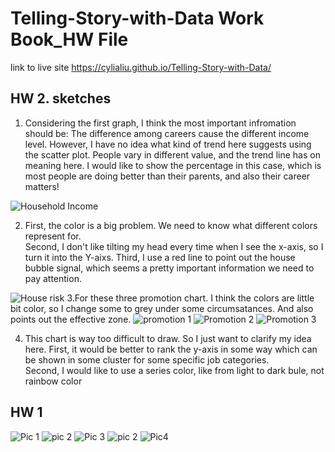 # Telling-Story-with-Data Work Book_HW File

link to live site https://cylialiu.github.io/Telling-Story-with-Data/

## HW 2. sketches 
1. Considering the first graph, I think the most important infromation should be: The difference among careers cause the different income level. However, I have no idea what kind of trend here suggests using the scatter plot. People vary in different value, and the trend line has on meaning here. I would like to show the percentage in this case, which is most people are doing better than their parents, and also their career matters!

![Household Income](https://user-images.githubusercontent.com/51921356/61190043-00b03880-a664-11e9-8e53-596e01cfad3f.png)

2. First, the color is a big problem. We need to know what different colors represent for.   
Second, I don't like tilting my head every time when I see the x-axis, so I turn it into the Y-aixs.
Third, I use a red line to point out the house bubble signal, which seems a pretty important information we need to pay attention. 

![House risk](https://user-images.githubusercontent.com/51921356/61190144-8b456780-a665-11e9-8946-f023d929616c.png)
3.For these three promotion chart. I think the colors are little bit color, so I change some to grey under some circumsatances. And also points out the effective zone.
![promotion 1](https://user-images.githubusercontent.com/51921356/61190045-00b03880-a664-11e9-81d1-4ea0be9958bf.png)
![Promotion 2](https://user-images.githubusercontent.com/51921356/61190046-00b03880-a664-11e9-9715-3faed6422b90.png)
![Promotion 3](https://user-images.githubusercontent.com/51921356/61190047-00b03880-a664-11e9-986b-473295767544.png)

4. This chart is way too difficult to draw. So I just want to clarify my idea here.
First, it would be better to rank the y-axis in some way which can be shown in some cluster for some specific job categories.  
Second, I would like to use a series color, like from light to dark bule, not rainbow color


## HW 1
![Pic 1](https://user-images.githubusercontent.com/51921356/60908746-a0c42700-a24a-11e9-9709-30286b6e48ef.jpg)
![pic 2](https://user-images.githubusercontent.com/51921356/60908749-a1f55400-a24a-11e9-9df1-055debbb148d.jpg)
![Pic 3](https://user-images.githubusercontent.com/51921356/60908754-a4f04480-a24a-11e9-8df8-578acfe86cdc.jpg)
![pic 2](https://user-images.githubusercontent.com/51921356/60908756-a588db00-a24a-11e9-8543-3a143f0b605a.jpg)
![Pic4](https://user-images.githubusercontent.com/51921356/60908761-a6ba0800-a24a-11e9-9c77-52ff82caf168.jpg)

